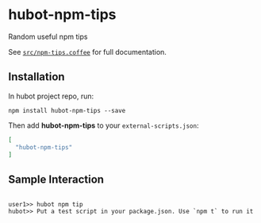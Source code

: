 # hubot-npm-tips

Random useful npm tips

See [`src/npm-tips.coffee`](src/npm-tips.coffee) for full documentation.

## Installation

In hubot project repo, run:

`npm install hubot-npm-tips --save`

Then add **hubot-npm-tips** to your `external-scripts.json`:

```json
[
  "hubot-npm-tips"
]
```

## Sample Interaction

```

user1>> hubot npm tip
hubot>> Put a test script in your package.json. Use `npm t` to run it

```
